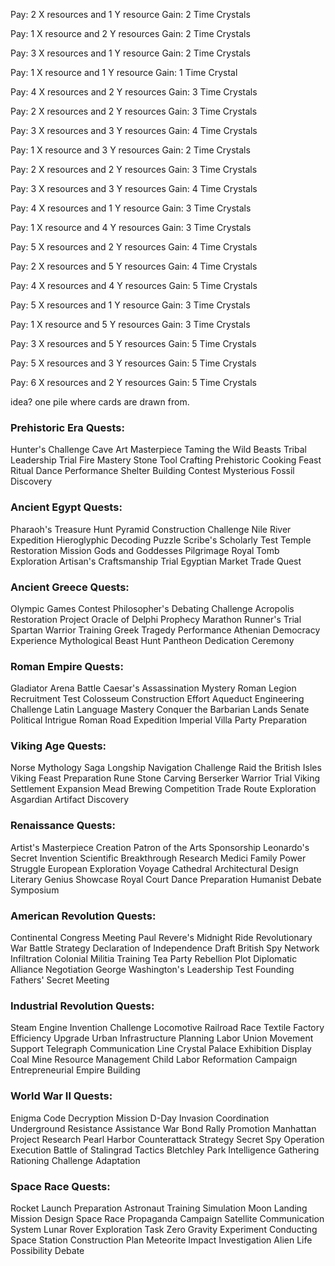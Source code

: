 Pay: 2 X resources and 1 Y resource
Gain: 2 Time Crystals

Pay: 1 X resource and 2 Y resources
Gain: 2 Time Crystals

Pay: 3 X resources and 1 Y resource
Gain: 2 Time Crystals

Pay: 1 X resource and 1 Y resource
Gain: 1 Time Crystal

Pay: 4 X resources and 2 Y resources
Gain: 3 Time Crystals

Pay: 2 X resources and 2 Y resources
Gain: 3 Time Crystals

Pay: 3 X resources and 3 Y resources
Gain: 4 Time Crystals

Pay: 1 X resource and 3 Y resources
Gain: 2 Time Crystals

Pay: 2 X resources and 2 Y resources
Gain: 3 Time Crystals

Pay: 3 X resources and 3 Y resources
Gain: 4 Time Crystals

Pay: 4 X resources and 1 Y resource
Gain: 3 Time Crystals

Pay: 1 X resource and 4 Y resources
Gain: 3 Time Crystals

Pay: 5 X resources and 2 Y resources
Gain: 4 Time Crystals

Pay: 2 X resources and 5 Y resources
Gain: 4 Time Crystals

Pay: 4 X resources and 4 Y resources
Gain: 5 Time Crystals

Pay: 5 X resources and 1 Y resource
Gain: 3 Time Crystals

Pay: 1 X resource and 5 Y resources
Gain: 3 Time Crystals

Pay: 3 X resources and 5 Y resources
Gain: 5 Time Crystals

Pay: 5 X resources and 3 Y resources
Gain: 5 Time Crystals

Pay: 6 X resources and 2 Y resources
Gain: 5 Time Crystals



idea? one pile where cards are drawn from.

### Prehistoric Era Quests:
Hunter's Challenge
Cave Art Masterpiece
Taming the Wild Beasts
Tribal Leadership Trial
Fire Mastery
Stone Tool Crafting
Prehistoric Cooking Feast
Ritual Dance Performance
Shelter Building Contest
Mysterious Fossil Discovery

### Ancient Egypt Quests:
Pharaoh's Treasure Hunt
Pyramid Construction Challenge
Nile River Expedition
Hieroglyphic Decoding Puzzle
Scribe's Scholarly Test
Temple Restoration Mission
Gods and Goddesses Pilgrimage
Royal Tomb Exploration
Artisan's Craftsmanship Trial
Egyptian Market Trade Quest

### Ancient Greece Quests:
Olympic Games Contest
Philosopher's Debating Challenge
Acropolis Restoration Project
Oracle of Delphi Prophecy
Marathon Runner's Trial
Spartan Warrior Training
Greek Tragedy Performance
Athenian Democracy Experience
Mythological Beast Hunt
Pantheon Dedication Ceremony

### Roman Empire Quests:
Gladiator Arena Battle
Caesar's Assassination Mystery
Roman Legion Recruitment Test
Colosseum Construction Effort
Aqueduct Engineering Challenge
Latin Language Mastery
Conquer the Barbarian Lands
Senate Political Intrigue
Roman Road Expedition
Imperial Villa Party Preparation

### Viking Age Quests:
Norse Mythology Saga
Longship Navigation Challenge
Raid the British Isles
Viking Feast Preparation
Rune Stone Carving
Berserker Warrior Trial
Viking Settlement Expansion
Mead Brewing Competition
Trade Route Exploration
Asgardian Artifact Discovery


### Renaissance Quests:

Artist's Masterpiece Creation
Patron of the Arts Sponsorship
Leonardo's Secret Invention
Scientific Breakthrough Research
Medici Family Power Struggle
European Exploration Voyage
Cathedral Architectural Design
Literary Genius Showcase
Royal Court Dance Preparation
Humanist Debate Symposium


### American Revolution Quests:

Continental Congress Meeting
Paul Revere's Midnight Ride
Revolutionary War Battle Strategy
Declaration of Independence Draft
British Spy Network Infiltration
Colonial Militia Training
Tea Party Rebellion Plot
Diplomatic Alliance Negotiation
George Washington's Leadership Test
Founding Fathers' Secret Meeting


### Industrial Revolution Quests:

Steam Engine Invention Challenge
Locomotive Railroad Race
Textile Factory Efficiency Upgrade
Urban Infrastructure Planning
Labor Union Movement Support
Telegraph Communication Line
Crystal Palace Exhibition Display
Coal Mine Resource Management
Child Labor Reformation Campaign
Entrepreneurial Empire Building


### World War II Quests:

Enigma Code Decryption Mission
D-Day Invasion Coordination
Underground Resistance Assistance
War Bond Rally Promotion
Manhattan Project Research
Pearl Harbor Counterattack Strategy
Secret Spy Operation Execution
Battle of Stalingrad Tactics
Bletchley Park Intelligence Gathering
Rationing Challenge Adaptation


### Space Race Quests:
Rocket Launch Preparation
Astronaut Training Simulation
Moon Landing Mission Design
Space Race Propaganda Campaign
Satellite Communication System
Lunar Rover Exploration Task
Zero Gravity Experiment Conducting
Space Station Construction Plan
Meteorite Impact Investigation
Alien Life Possibility Debate